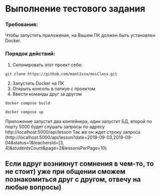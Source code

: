 # Выполнение тестового задания

### Требования:
Чтобы запустить приложение, на Вашем ПК должен быть установлен Docker.

### Порядок действий:
1. Склонировать этот проект себе:

``` git clone https://github.com/mant1ssa/moiClass.git ```

2. Запустить Docker на ПК
3. Открыть консоль в папкуе с проектом
4. Ввести команды друг за другом

``` docker compose build ```

```docker compose up ```

Приложение запустит два контейнера, один запустит БД, второй по порту 5000 будет слушать запросы по адресу http://localhost:5000/api/lesson
Так же он ждет строку запроса (http://localhost:5000/api/lesson?date=2019-09-03,2019-09-04&status=1&teachersId=[3, 4]&studentsCount&page=2&lessonsPerPage=10)

## Если вдруг возникнут сомнения в чем-то, то не стоит) уже при общении сможем познакомиться друг с другом, отвечу на любые вопросы)